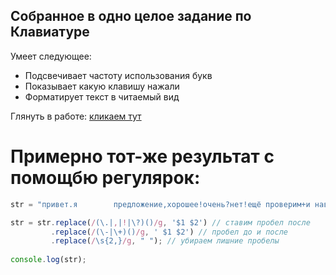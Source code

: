 ## Собранное в одно целое задание по Клавиатуре

Умеет следующее:

- Подсвечивает частоту использования букв
- Показывает какую клавишу нажали
- Форматирует текст в читаемый вид

Глянуть в работе: [кликаем тут](http://alexanderweb.ru/keyboard/)

# Примерно тот-же результат с помощбю регулярок:

```javascript
str = "привет.я        предложение,хорошее!очень?нет!ещё проверим+и наверно-тоже.теперь всё";

str = str.replace(/(\.|,|!|\?)()/g, '$1 $2') // ставим пробел после
         .replace(/(\-|\+)()/g, ' $1 $2') // пробел до и после
         .replace(/\s{2,}/g, " "); // убираем лишние пробелы
         
console.log(str);
```
